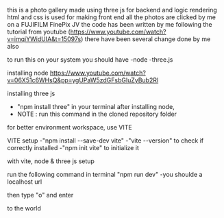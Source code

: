 this is a photo gallery made using three js for backend and logic rendering
html and css is used for making front end
all the photos are clicked by me on a FUJIFILM FinePix JV
the code has been written by me following the tutorial from youtube (https://www.youtube.com/watch?v=imqiYWidUIA&t=15097s)
there have been several change done by me also


to run this on your system you should have
-node
-three.js

installing node
https://www.youtube.com/watch?v=06X51c6WHsQ&pp=ygUPaW5zdGFsbGluZyBub2Rl

installing three js
- "npm install three" in your terminal after installing node,
- NOTE : run this command in the cloned repository folder

for better environment workspace, use VITE

VITE setup
-"npm install --save-dev vite"
-"vite --version" to check if correctly installed
-"npm init vite" to initialize it

with vite, node & three js setup

run the following command in terminal
"npm run dev"
-you shoulde a localhost url

then type "o" and enter


to the world
